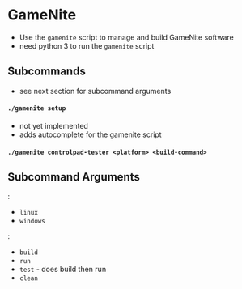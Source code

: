# GameNite
- Use the `gamenite` script to manage and build GameNite software
- need python 3 to run the `gamenite` script

## Subcommands
- see next section for subcommand arguments
#### `./gamenite setup`
- not yet implemented
- adds autocomplete for the gamenite script

#### `./gamenite controlpad-tester <platform> <build-command>`


## Subcommand Arguments

**<platform>**:
- `linux`
- `windows`

**<build-command>**:
- `build`
- `run`
- `test` - does build then run
- `clean`
